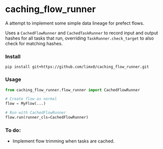 # caching_flow_runner

A attempt to implement some simple data lineage for prefect flows. 

Uses a `CachedFlowRunner` and `CachedTaskRunner` to 
record input and output hashes for all tasks that run, overriding `TaskRunner.check_target` to also check for matching
hashes.

### Install
```shell
pip install git+https://github.com/limx0/caching_flow_runner.git
```

### Usage
```python
from caching_flow_runner.flow_runner import CachedFlowRunner

# Create flow as normal
flow = MyFlow(...) 

# Run with CachedFlowRunner
flow.run(runner_cls=CachedFlowRunner)
```

### To do:
- Implement flow trimming when tasks are cached.
